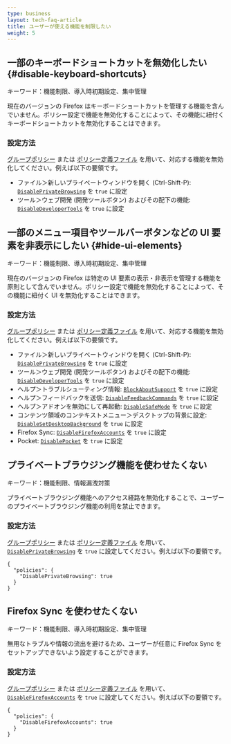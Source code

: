```yaml
---
type: business
layout: tech-faq-article
title: ユーザーが使える機能を制限したい
weight: 5
---
```


## 一部のキーボードショートカットを無効化したい {#disable-keyboard-shortcuts}

キーワード：機能制限、導入時初期設定、集中管理

現在のバージョンの Firefox はキーボードショートカットを管理する機能を含んでいません。ポリシー設定で機能を無効化することによって、その機能に紐付くキーボードショートカットを無効化することはできます。

### 設定方法

[グループポリシー](../setting-management/#group-policy) または [ポリシー定義ファイル](../setting-management/#policies-json) を用いて、対応する機能を無効化してください。例えば以下の要領です。

* ファイル＞新しいプライベートウィンドウを開く (Ctrl-Shift-P): [`DisablePrivateBrowsing`](https://github.com/mozilla/policy-templates/blob/master/README.md#disableprivatebrowsing) を `true` に設定
* ツール＞ウェブ開発 (開発ツールボタン)  およびその配下の機能: [`DisableDeveloperTools`](https://github.com/mozilla/policy-templates/blob/master/README.md#disabledevelopertools) を `true` に設定

## 一部のメニュー項目やツールバーボタンなどの UI 要素を非表示にしたい {#hide-ui-elements}

キーワード：機能制限、導入時初期設定、集中管理

現在のバージョンの Firefox は特定の UI 要素の表示・非表示を管理する機能を原則として含んでいません。ポリシー設定で機能を無効化することによって、その機能に紐付く UI を無効化することはできます。

### 設定方法

[グループポリシー](../setting-management/#group-policy) または [ポリシー定義ファイル](../setting-management/#policies-json) を用いて、対応する機能を無効化してください。例えば以下の要領です。

* ファイル＞新しいプライベートウィンドウを開く (Ctrl-Shift-P): [`DisablePrivateBrowsing`](https://github.com/mozilla/policy-templates/blob/master/README.md#disableprivatebrowsing) を `true` に設定
* ツール＞ウェブ開発 (開発ツールボタン)  およびその配下の機能: [`DisableDeveloperTools`](https://github.com/mozilla/policy-templates/blob/master/README.md#disabledevelopertools) を `true` に設定
* ヘルプ＞トラブルシューティング情報: [`BlockAboutSupport`](https://github.com/mozilla/policy-templates/blob/master/README.md#blockaboutsupport) を `true` に設定
* ヘルプ＞フィードバックを送信: [`DisableFeedbackCommands`](https://github.com/mozilla/policy-templates/blob/master/README.md#disablefeedbackcommands) を `true` に設定
* ヘルプ＞アドオンを無効にして再起動: [`DisableSafeMode`](https://github.com/mozilla/policy-templates/blob/master/README.md#disablesafemode) を `true` に設定
* コンテンツ領域のコンテキストメニュー＞デスクトップの背景に設定: [`DisableSetDesktopBackground`](https://github.com/mozilla/policy-templates/blob/master/README.md#disablesetdesktopbackground) を `true` に設定
* Firefox Sync: [`DisableFirefoxAccounts`](https://github.com/mozilla/policy-templates/blob/master/README.md#disablefirefoxaccounts) を `true` に設定
* Pocket: [`DisablePocket`](https://github.com/mozilla/policy-templates/blob/master/README.md#disablepocket) を `true` に設定

## プライベートブラウジング機能を使わせたくない

キーワード：機能制限、情報漏洩対策

プライベートブラウジング機能へのアクセス経路を無効化することで、ユーザーのプライベートブラウジング機能の利用を禁止できます。

### 設定方法

[グループポリシー](../setting-management/#group-policy) または [ポリシー定義ファイル](../setting-management/#policies-json) を用いて、[`DisablePrivateBrowsing`](https://github.com/mozilla/policy-templates/blob/master/README.md#disableprivatebrowsing) を `true` に設定してください。例えば以下の要領です。

    {
      "policies": {
        "DisablePrivateBrowsing": true
      }
    }

## Firefox Sync を使わせたくない

キーワード：機能制限、導入時初期設定、集中管理

無用なトラブルや情報の流出を避けるため、ユーザーが任意に Firefox Sync をセットアップできないよう設定することができます。

### 設定方法

[グループポリシー](../setting-management/#group-policy) または [ポリシー定義ファイル](../setting-management/#policies-json) を用いて、[`DisableFirefoxAccounts`](https://github.com/mozilla/policy-templates/blob/master/README.md#disablefirefoxaccounts) を `true` に設定してください。例えば以下の要領です。

    {
      "policies": {
        "DisableFirefoxAccounts": true
      }
    }
